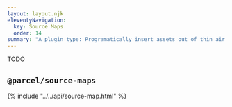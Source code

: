 ```yaml
---
layout: layout.njk
eleventyNavigation:
  key: Source Maps
  order: 14
summary: "A plugin type: Programatically insert assets out of thin air into bundles"
---
```


TODO

## `@parcel/source-maps`

{% include "../../api/source-map.html" %}
